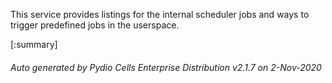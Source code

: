 






This service provides listings for the internal scheduler jobs and ways to trigger predefined jobs in the userspace.

[:summary]

###### Auto generated by Pydio Cells Enterprise Distribution v2.1.7 on 2-Nov-2020
